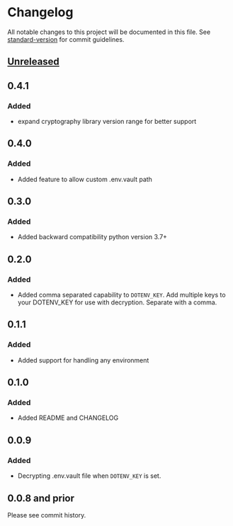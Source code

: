 # Changelog

All notable changes to this project will be documented in this file. See [standard-version](https://github.com/conventional-changelog/standard-version) for commit guidelines.

## [Unreleased](https://github.com/dotenv-org/python-dotenv-vault/compare/v0.2.0...master)

## 0.4.1

### Added

- expand cryptography library version range for better support

## 0.4.0

### Added

- Added feature to allow custom .env.vault path

## 0.3.0

### Added

- Added backward compatibility python version 3.7+

## 0.2.0

### Added

- Added comma separated capability to `DOTENV_KEY`. Add multiple keys to your DOTENV_KEY for use with decryption. Separate with a comma.

## 0.1.1

### Added

- Added support for handling any environment

## 0.1.0

### Added

- Added README and CHANGELOG

## 0.0.9

### Added

- Decrypting .env.vault file when `DOTENV_KEY` is set.

## 0.0.8 and prior

Please see commit history.
